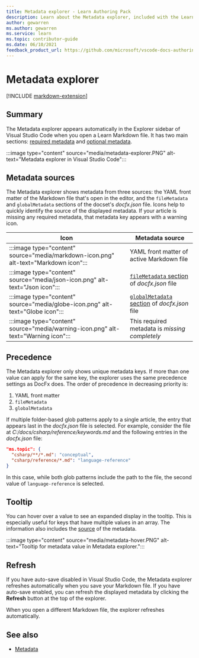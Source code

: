 ```yaml
---
title: Metadata explorer - Learn Authoring Pack
description: Learn about the Metadata explorer, included with the Learn Authoring Pack Visual Studio Code extension.
author: gewarren
ms.author: gewarren
ms.service: learn
ms.topic: contributor-guide
ms.date: 06/10/2021
feedback_product_url: https://github.com/microsoft/vscode-docs-authoring/issues
---
```


# Metadata explorer

[!INCLUDE [markdown-extension](includes/markdown-extension.md)]

## Summary

The Metadata explorer appears automatically in the Explorer sidebar of Visual Studio Code when you open a Learn Markdown file. It has two main sections: [required metadata](../metadata.md#required-metadata) and [optional metadata](../metadata.md#optional-metadata).

:::image type="content" source="media/metadata-explorer.PNG" alt-text="Metadata explorer in Visual Studio Code":::

## Metadata sources

The Metadata explorer shows metadata from three sources: the YAML front matter of the Markdown file that's open in the editor, and the `fileMetadata` and `globalMetadata` sections of the docset's *docfx.json* file. Icons help to quickly identify the source of the displayed metadata. If your article is missing any required metadata, that metadata key appears with a warning icon.

| Icon | Metadata source |
| - | - |
| :::image type="content" source="media/markdown-icon.png" alt-text="Markdown icon"::: | YAML front matter of active Markdown file |
| :::image type="content" source="media/json-icon.png" alt-text="Json icon"::: | [`fileMetadata` section](https://github.com/dotnet/docs/blob/d34042d234a90d74df1baee17f664f89d5abd67f/docfx.json#L147) of *docfx.json* file |
| :::image type="content" source="media/globe-icon.png" alt-text="Globe icon"::: | [`globalMetadata` section](https://github.com/dotnet/docs/blob/d34042d234a90d74df1baee17f664f89d5abd67f/docfx.json#L111) of *docfx.json* file |
| :::image type="content" source="media/warning-icon.png" alt-text="Warning icon"::: | This required metadata is *missing completely* |

## Precedence

The Metadata explorer only shows unique metadata keys. If more than one value can apply for the same key, the explorer uses the same precedence settings as DocFx does. The order of precedence in decreasing priority is:

1. YAML front matter
1. `fileMetadata`
1. `globalMetadata`

If multiple folder-based glob patterns apply to a single article, the entry that appears last in the *docfx.json* file is selected. For example, consider the file at *C:/docs/csharp/reference/keywords.md* and the following entries in the *docfx.json* file:

```json
"ms.topic": {
  "csharp/**/*.md": "conceptual",
  "csharp/reference/*.md": "language-reference"
}
```

In this case, while both glob patterns include the path to the file, the second value of `language-reference` is selected.

## Tooltip

You can hover over a value to see an expanded display in the tooltip. This is especially useful for keys that have multiple values in an array. The information also includes the [source](#metadata-sources) of the metadata.

:::image type="content" source="media/metadata-hover.PNG" alt-text="Tooltip for metadata value in Metadata explorer.":::

## Refresh

If you have auto-save disabled in Visual Studio Code, the Metadata explorer refreshes automatically when you save your Markdown file. If you have auto-save enabled, you can refresh the displayed metadata by clicking the **Refresh** button at the top of the explorer.

When you open a different Markdown file, the explorer refreshes automatically.

## See also

- [Metadata](../metadata.md)
